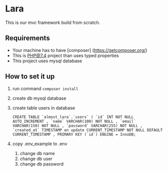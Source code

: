 # Lara

This is our mvc framework build from scratch.

## Requirements
- Your machine has to have [composer] (https://getcomposer.org/)
- This is PHP@7.4 project than uses typed properties
- This project uses mysql database

## How to set it up

1. run command `composer install`
1. create db mysql database
1. create table users in database
   
   ``CREATE TABLE `almost_lara`.`users` ( `id` INT NOT NULL AUTO_INCREMENT ,
   `name` VARCHAR(100) NOT NULL ,
   `email` VARCHAR(150) NOT NULL ,
   `password` VARCHAR(255) NOT NULL ,
   `created_at` TIMESTAMP on update CURRENT_TIMESTAMP NOT NULL DEFAULT CURRENT_TIMESTAMP ,
   PRIMARY KEY (`id`) ENGINE = InnoDB;
   ``
   
1. copy .env_example to .env
    1. change db name
    1. change db user
    1. change db password

